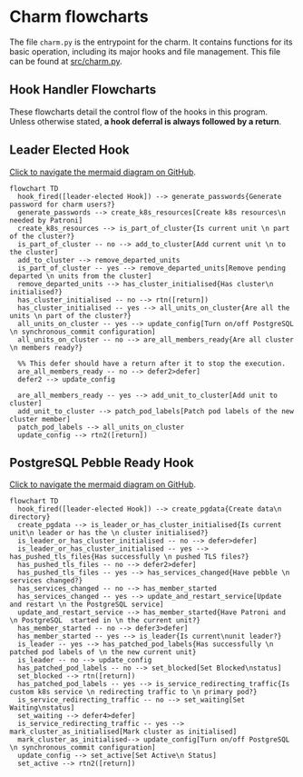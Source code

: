 # Charm flowcharts

The file `charm.py` is the entrypoint for the charm. It contains functions for its basic operation, including its major hooks and file management. This file can be found at [src/charm.py](https://github.com/canonical/postgresql-k8s-operator/blob/main/src/charm.py).

## Hook Handler Flowcharts

These flowcharts detail the control flow of the hooks in this program. Unless otherwise stated, **a hook deferral is always followed by a return**.

## Leader Elected Hook
[Click to navigate the mermaid diagram on GitHub](https://github.com/canonical/postgresql-k8s-operator/blob/main/docs/explanation/e-charm.md).

```mermaid
flowchart TD
  hook_fired([leader-elected Hook]) --> generate_passwords{Generate password for charm users?}
  generate_passwords --> create_k8s_resources[Create k8s resources\n needed by Patroni]
  create_k8s_resources --> is_part_of_cluster{Is current unit \n part of the cluster?}
  is_part_of_cluster -- no --> add_to_cluster[Add current unit \n to the cluster]
  add_to_cluster --> remove_departed_units
  is_part_of_cluster -- yes --> remove_departed_units[Remove pending departed \n units from the cluster]
  remove_departed_units --> has_cluster_initialised{Has cluster\n initialised?}
  has_cluster_initialised -- no --> rtn([return])
  has_cluster_initialised -- yes --> all_units_on_cluster{Are all the units \n part of the cluster?}
  all_units_on_cluster -- yes --> update_config[Turn on/off PostgreSQL \n synchronous_commit configuration]
  all_units_on_cluster -- no --> are_all_members_ready{Are all cluster \n members ready?}

  %% This defer should have a return after it to stop the execution.
  are_all_members_ready -- no --> defer2>defer]
  defer2 --> update_config

  are_all_members_ready -- yes --> add_unit_to_cluster[Add unit to cluster]
  add_unit_to_cluster --> patch_pod_labels[Patch pod labels of the new cluster member]
  patch_pod_labels --> all_units_on_cluster
  update_config --> rtn2([return])
```

## PostgreSQL Pebble Ready Hook
[Click to navigate the mermaid diagram on GitHub](https://github.com/canonical/postgresql-k8s-operator/blob/main/docs/explanation/e-charm.md).

```mermaid
flowchart TD
  hook_fired([leader-elected Hook]) --> create_pgdata{Create data\n directory}
  create_pgdata --> is_leader_or_has_cluster_initialised{Is current unit\n leader or has the \n cluster initialised?}
  is_leader_or_has_cluster_initialised -- no --> defer>defer]
  is_leader_or_has_cluster_initialised -- yes --> has_pushed_tls_files{Has successfully \n pushed TLS files?}
  has_pushed_tls_files -- no --> defer2>defer]
  has_pushed_tls_files -- yes --> has_services_changed{Have pebble \n services changed?}
  has_services_changed -- no --> has_member_started
  has_services_changed -- yes --> update_and_restart_service[Update and restart \n the PostgreSQL service]
  update_and_restart_service --> has_member_started{Have Patroni and \n PostgreSQL  started in \n the current unit?}
  has_member_started -- no --> defer3>defer]
  has_member_started -- yes --> is_leader{Is current\nunit leader?}
  is_leader -- yes --> has_patched_pod_labels{Has successfully \n patched pod labels of \n the new current unit}
  is_leader -- no --> update_config
  has_patched_pod_labels -- no --> set_blocked[Set Blocked\nstatus]
  set_blocked --> rtn([return])
  has_patched_pod_labels -- yes --> is_service_redirecting_traffic{Is custom k8s service \n redirecting traffic to \n primary pod?}
  is_service_redirecting_traffic -- no --> set_waiting[Set Waiting\nstatus]
  set_waiting --> defer4>defer]
  is_service_redirecting_traffic -- yes --> mark_cluster_as_initialised[Mark cluster as initialised]
  mark_cluster_as_initialised--> update_config[Turn on/off PostgreSQL \n synchronous_commit configuration]
  update_config --> set_active[Set Active\n Status]
  set_active --> rtn2([return])
```